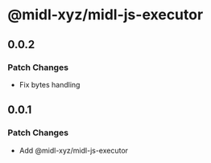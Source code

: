 # @midl-xyz/midl-js-executor

## 0.0.2

### Patch Changes

- Fix bytes handling

## 0.0.1

### Patch Changes

- Add @midl-xyz/midl-js-executor
